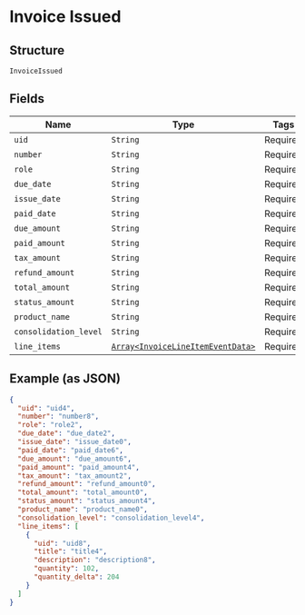 
# Invoice Issued

## Structure

`InvoiceIssued`

## Fields

| Name | Type | Tags | Description |
|  --- | --- | --- | --- |
| `uid` | `String` | Required | - |
| `number` | `String` | Required | - |
| `role` | `String` | Required | - |
| `due_date` | `String` | Required | - |
| `issue_date` | `String` | Required | - |
| `paid_date` | `String` | Required | - |
| `due_amount` | `String` | Required | - |
| `paid_amount` | `String` | Required | - |
| `tax_amount` | `String` | Required | - |
| `refund_amount` | `String` | Required | - |
| `total_amount` | `String` | Required | - |
| `status_amount` | `String` | Required | - |
| `product_name` | `String` | Required | - |
| `consolidation_level` | `String` | Required | - |
| `line_items` | [`Array<InvoiceLineItemEventData>`](../../doc/models/invoice-line-item-event-data.md) | Required | - |

## Example (as JSON)

```json
{
  "uid": "uid4",
  "number": "number8",
  "role": "role2",
  "due_date": "due_date2",
  "issue_date": "issue_date0",
  "paid_date": "paid_date6",
  "due_amount": "due_amount6",
  "paid_amount": "paid_amount4",
  "tax_amount": "tax_amount2",
  "refund_amount": "refund_amount0",
  "total_amount": "total_amount0",
  "status_amount": "status_amount4",
  "product_name": "product_name0",
  "consolidation_level": "consolidation_level4",
  "line_items": [
    {
      "uid": "uid8",
      "title": "title4",
      "description": "description8",
      "quantity": 102,
      "quantity_delta": 204
    }
  ]
}
```


